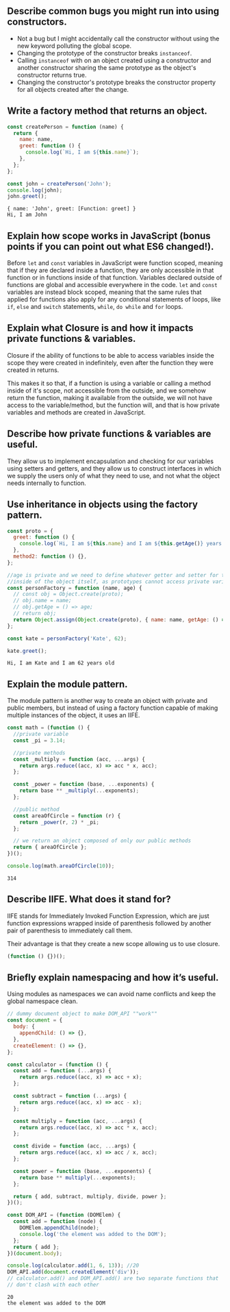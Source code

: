 ## **Describe common bugs you might run into using constructors.**

- Not a bug but I might accidentally call the constructor without using the new keyword polluting the global scope.
- Changing the prototype of the constructor breaks `instanceof`.
- Calling `instanceof` with on an object created using a constructor and another constructor sharing the same prototype as the object's constructor returns true.
- Changing the constructor's prototype breaks the constructor property for all objects created after the change.

## **Write a factory method that returns an object.**

```javascript
const createPerson = function (name) {
  return {
    name: name,
    greet: function () {
      console.log(`Hi, I am ${this.name}`);
    },
  };
};

const john = createPerson('John');
console.log(john);
john.greet();
```

    { name: 'John', greet: [Function: greet] }
    Hi, I am John

## **Explain how scope works in JavaScript (bonus points if you can point out what ES6 changed!).**

Before `let` and `const` variables in JavaScript were function scoped, meaning that if they are declared inside a function, they are only accessible in that function or in functions inside of that function. Variables declared outside of functions are global and accessible everywhere in the code.
`let` and `const` variables are instead block scoped, meaning that the same rules that applied for functions also apply for any conditional statements of loops, like `if`, `else` and `switch` statements, `while`, `do while` and `for` loops.

## **Explain what Closure is and how it impacts private functions & variables.**

Closure if the ability of functions to be able to access variables inside the scope they were created in indefinitely, even after the function they were created in returns.

This makes it so that, if a function is using a variable or calling a method inside of it's scope, not accessible from the outside, and we somehow return the function, making it available from the outside, we will not have access to the variable/method, but the function will, and that is how private variables and methods are created in JavaScript.

## **Describe how private functions & variables are useful.**

They allow us to implement encapsulation and checking for our variables using setters and getters, and they allow us to construct interfaces in which we supply the users only of what they need to use, and not what the object needs internally to function.

## **Use inheritance in objects using the factory pattern.**

```javascript
const proto = {
  greet: function () {
    console.log(`Hi, I am ${this.name} and I am ${this.getAge()} years old`);
  },
  method2: function () {},
};

//age is private and we need to define whatever getter and setter for the function
//inside of the object itself, as prototypes cannot access private variables
const personFactory = function (name, age) {
  // const obj = Object.create(proto);
  // obj.name = name;
  // obj.getAge = () => age;
  // return obj;
  return Object.assign(Object.create(proto), { name: name, getAge: () => age });
};

const kate = personFactory('Kate', 62);

kate.greet();
```

    Hi, I am Kate and I am 62 years old

## **Explain the module pattern.**

The module pattern is another way to create an object with private and public members, but instead of using a factory function capable of making multiple instances of the object, it uses an IIFE.

```javascript
const math = (function () {
  //private variable
  const _pi = 3.14;

  //private methods
  const _multiply = function (acc, ...args) {
    return args.reduce((acc, x) => acc * x, acc);
  };

  const _power = function (base, ...exponents) {
    return base ** _multiply(...exponents);
  };

  //public method
  const areaOfCircle = function (r) {
    return _power(r, 2) * _pi;
  };

  // we return an object composed of only our public methods
  return { areaOfCircle };
})();

console.log(math.areaOfCircle(10));
```

    314

## **Describe IIFE. What does it stand for?**

IIFE stands for Immediately Invoked Function Expression, which are just function expressions wrapped inside of parenthesis followed by another pair of parenthesis to immediately call them.

Their advantage is that they create a new scope allowing us to use closure.

```javascript
(function () {})();
```

## **Briefly explain namespacing and how it’s useful.**

Using modules as namespaces we can avoid name conflicts and keep the global namespace clean.

```javascript
// dummy document object to make DOM_API ""work""
const document = {
  body: {
    appendChild: () => {},
  },
  createElement: () => {},
};

const calculator = (function () {
  const add = function (...args) {
    return args.reduce((acc, x) => acc + x);
  };

  const subtract = function (...args) {
    return args.reduce((acc, x) => acc - x);
  };

  const multiply = function (acc, ...args) {
    return args.reduce((acc, x) => acc * x, acc);
  };

  const divide = function (acc, ...args) {
    return args.reduce((acc, x) => acc / x, acc);
  };

  const power = function (base, ...exponents) {
    return base ** multiply(...exponents);
  };

  return { add, subtract, multiply, divide, power };
})();

const DOM_API = (function (DOMElem) {
  const add = function (node) {
    DOMElem.appendChild(node);
    console.log('the element was added to the DOM');
  };
  return { add };
})(document.body);

console.log(calculator.add(1, 6, 13)); //20
DOM_API.add(document.createElement('div'));
// calculator.add() and DOM_API.add() are two separate functions that
// don't clash with each other
```

    20
    the element was added to the DOM
